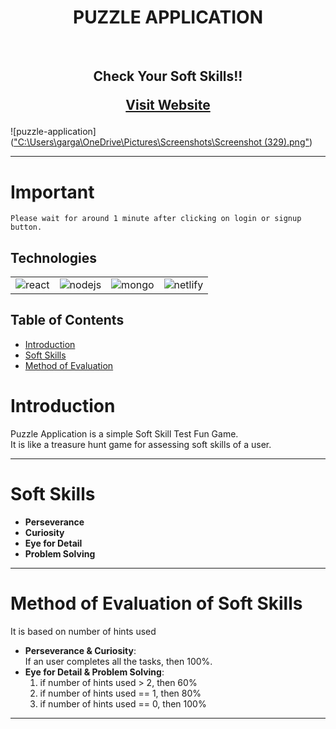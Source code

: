 <h1 align="center"> PUZZLE APPLICATION </h1> <br>

<h2 align="center">Check Your Soft Skills!!

[Visit Website](https://elitmus-407bb.web.app/)

</h2>

![puzzle-application](["C:\Users\garga\OneDrive\Pictures\Screenshots\Screenshot (329).png"](https://lh3.googleusercontent.com/8RulFQrjjSADA85rbTLP2eeKZKR3k5ncX6hmfYTu6MFpJZ5W64QiHLqdVRnYs0tqz-LmPFUC53lYIW0c4VwLJ_F_x5AS1T5p1rL0-1SwxzTC))

<hr>

# Important

    Please wait for around 1 minute after clicking on login or signup button.

## Technologies

<table>
<tr >

<td>
<!-- react -->
<img src="https://img.shields.io/badge/React-20232A?style=for-the-badge&logo=react&logoColor=61DAFB" alt="react" /> </td>

<td>
<!-- nodeJS -->
<img src="https://img.shields.io/badge/Node.js-43853D?style=for-the-badge&logo=node.js&logoColor=white" alt="nodejs" /> </td>

<td>
<!-- mongoDB -->
<img src="https://img.shields.io/badge/MongoDB-4EA94B?style=for-the-badge&logo=mongodb&logoColor=white" alt="mongo" /> </td>

<td>
<!-- netlify -->
<img src="https://img.shields.io/badge/Netlify-00C7B7?style=for-the-badge&logo=netlify&logoColor=white" alt="netlify" /> </td>

</tr>

</table>

## Table of Contents

- [Introduction](#introduction)
- [Soft Skills](#softSkills)
- [Method of Evaluation](#methodOfEvaluationOfSoftSkills)

# Introduction

Puzzle Application is a simple Soft Skill Test Fun Game.<br/>
It is like a treasure hunt game for assessing soft skills of a user.

<hr>

# Soft Skills

- **Perseverance**
- **Curiosity**
- **Eye for Detail**
- **Problem Solving**

<hr>

# Method of Evaluation of Soft Skills

It is based on number of hints used<br />

- **Perseverance & Curiosity**: <br/>
  If an user completes all the tasks, then 100%.<br />
- **Eye for Detail & Problem Solving**: <br />
  1. if number of hints used > 2, then 60% <br />
  2. if number of hints used == 1, then 80% <br />
  3. if number of hints used == 0, then 100% <br />

<hr>
